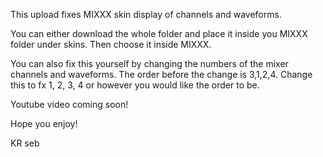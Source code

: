 This upload fixes MIXXX skin display of channels and waveforms. 

You can either download the whole folder and place it inside you MIXXX folder under skins. Then choose it inside MIXXX.

You can also fix this yourself by changing the numbers of the mixer channels and waveforms. The order before the change is 3,1,2,4. 
Change this to fx 1, 2, 3, 4 or however you would like the order to be. 


Youtube video coming soon! 

Hope you enjoy!

KR
seb
